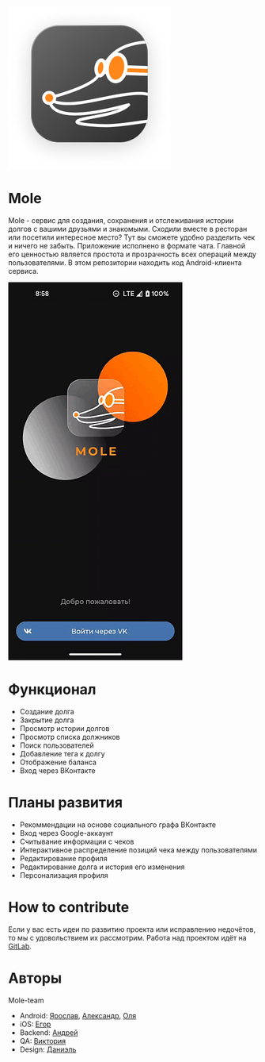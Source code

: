 ![](documentation/main_icon.png)

# Mole 

Mole - сервис для создания, сохранения и отслеживания истории долгов с вашими друзьями и знакомыми. Сходили вместе в ресторан или посетили интересное место? Тут вы сможете удобно разделить чек и ничего не забыть. Приложение исполнено в формате чата. Главной его ценностью является простота и прозрачность всех операций между пользователями. В этом репозитории находить код Android-клиента сервиса.

![](documentation/screenCast.gif)

# Функционал

 * Создание долга
 * Закрытие долга
 * Просмотр истории долгов
 * Просмотр списка должников
 * Поиск пользователей
 * Добавление тега к долгу
 * Отображение баланса
 * Вход через ВКонтакте

# Планы развития

 * Рекоммендации на основе социального графа ВКонтакте
 * Вход через Google-аккаунт
 * Считывание информации с чеков
 * Интерактивное распределение позиций чека между пользователями
 * Редактирование профиля
 * Редактирование долга и история его изменения
 * Персонализация профиля

# How to contribute

Если у вас есть идеи по развитию проекта или исправлению недочётов, то мы с удовольствием их рассмотрим. 
Работа над проектом идёт на [GitLab](https://gitlab.com/mole-app/mole-android).

# Авторы

Mole-team
 * Android: [Ярослав](https://github.com/yaroslavok), [Александр](https://github.com/PaladiRka), [Оля](https://github.com/omy-q)
 * iOS: [Егор](https://github.com/EgorKolyshkin)
 * Backend: [Андрей](https://github.com/andreysoldatenkow)
 * QA: [Виктория](https://vk.com/id733009633)
 * Design: [Даниэль](https://instagram.com/polozovdaniel?igshid=YmMyMTA2M2Y=)
